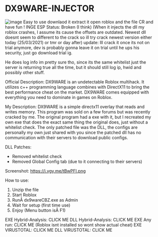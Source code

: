 # DX9WARE-INJECTOR
![image](https://user-images.githubusercontent.com/123777916/221327212-76a4391b-096d-4656-98cc-6622c502d61d.png)
Easy to use downlaod it extract it open roblox and the file 
CR and have fun !
INGE ESP
Status: Broken (I think)
(When it injects the dll my roblox crashes, I assume its cause the offsets are outdated. Newest dll doesnt seem to different to the crack so ill try crack newest version either today (25/03/2021) or tmr or day after)
update: Ill crack it once its not on trial anymore, dev is probably gonna leave it on trial until he ups his security, just go download trial ig.

He does log info im pretty sure tho, since its the same whitelist just the server is returning true all the time, but it should still log ip, hwid and possibly other stuff.

Official Description:
DX9WARE is an undetectable Roblox multihack. It utilizes c++ programming language combines with DirectX11 to bring the best performance cheat on the market. DX9WARE comes equipped with everything you need to dominate in games on Roblox.


My Description:
DX9WARE is a simple directx11 overlay that reads and writes memory. This program was sold on a few forums but was recently cracked by me. The original program had a exe with it, but I recreated my own exe that does the exact same thing the original does, just without a whitelist check. The only patched file was the DLL, the configs are personally my own just shared with you since the patched dll has no communication with their servers to download public configs.


DLL Patches:
- Removed whitelist check
- Removed Global Config tab (due to it connecting to their servers)


Screenshot:
https://i.vgy.me/tBwPFI.png

How to use:
1. Unzip the file
2. Start Roblox
3. RunÂ dx9wareCBZ.exe as Admin
4. Wait for setup (first time use)
5. Enjoy (Menu button isÂ F1)

EXE Hybrid-Analysis: CLICK ME
DLL Hybrid-Analysis: CLICK ME
EXE Any run: CLICK ME
(Roblox isnt installed so wont show actual cheat)
EXE VIRUSTOTAL: CLICK ME
DLL VIRUSTOTAL: CLICK ME
